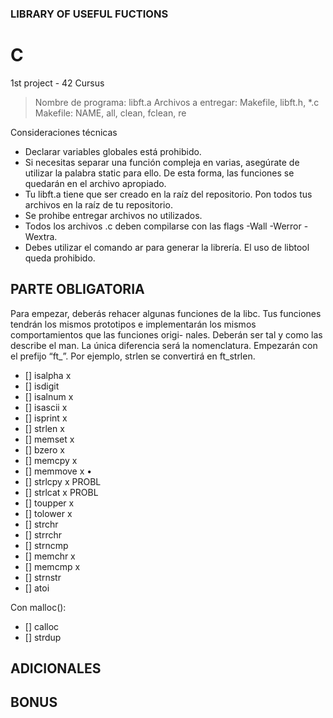 ### LIBRARY OF USEFUL FUCTIONS
# C

1st project - 42 Cursus


> Nombre de programa: libft.a
> Archivos a entregar: Makefile, libft.h, *.c
> Makefile: NAME, all, clean, fclean, re

Consideraciones técnicas
- Declarar variables globales está prohibido.
- Si necesitas separar una función compleja en varias, asegúrate de utilizar la palabra static para ello. De esta forma, las funciones se quedarán en el archivo apropiado.
- Tu libft.a tiene que ser creado en la raíz del repositorio. Pon todos tus archivos en la raíz de tu repositorio.
- Se prohibe entregar archivos no utilizados.
- Todos los archivos .c deben compilarse con las flags -Wall -Werror -Wextra.
- Debes utilizar el comando ar para generar la librería. El uso de libtool queda
prohibido.

## PARTE OBLIGATORIA

Para empezar, deberás rehacer algunas funciones de la libc. Tus funciones tendrán los
mismos prototipos e implementarán los mismos comportamientos que las funciones origi-
nales. Deberán ser tal y como las describe el man. La única diferencia será la nomenclatura.
Empezarán con el prefijo “ft_”. Por ejemplo, strlen se convertirá en ft_strlen.

- [] isalpha x
- [] isdigit 
- [] isalnum x 
- [] isascii x 
- [] isprint x 
- [] strlen x 
- [] memset x 
- [] bzero x 
- [] memcpy x 
- [] memmove x •
- [] strlcpy x PROBL 
- [] strlcat x PROBL 
- [] toupper x 
- [] tolower x 
- [] strchr 
- [] strrchr 
- [] strncmp 
- [] memchr x 
- [] memcmp x 
- [] strnstr 
- [] atoi

Con malloc():
- [] calloc 
- [] strdup

## ADICIONALES

## BONUS




